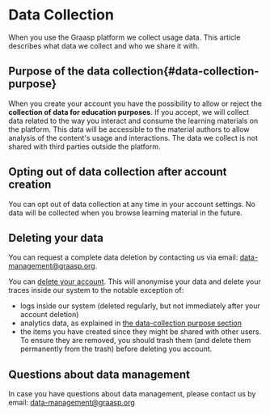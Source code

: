 # Data Collection

When you use the Graasp platform we collect usage data.
This article describes what data we collect and who we share it with.

## Purpose of the data collection{#data-collection-purpose}

When you create your account you have the possibility to allow or reject the **collection of data for education purposes**.
If you accept, we will collect data related to the way you interact and consume the learning materials on the platform.
This data will be accessible to the material authors to allow analysis of the content's usage and interactions.
The data we collect is not shared with third parties outside the platform.

## Opting out of data collection after account creation

You can opt out of data collection at any time in your account settings. No data will be collected when you browse learning material in the future.

## Deleting your data

You can request a complete data deletion by contacting us via email: [data-management@graasp.org](mailto:data-management@graasp.org?subject=Data%20Deletion).

You can [delete your account](./delete-account). This will anonymise your data and delete your traces inside our system to the notable exception of:

- logs inside our system (deleted regularly, but not immediately after your account deletion)
- analytics data, as explained in [the data-collection purpose section](#data-collection-purpose)
- the items you have created since they might be shared with other users. To ensure they are removed, you should trash them (and delete them permanently from the trash) before deleting you account.

## Questions about data management

In case you have questions about data management, please contact us by email: [data-management@graasp.org](mailto:data-management@graasp.org?subject=Data%20Management)
